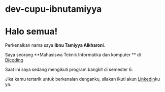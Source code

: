 # dev-cupu-ibnutamiyya
# Halo semua! 

Perkenalkan nama saya **Ibnu Tamiyya Alkharoni**.<br>

Saya seorang **Mahasiswa Teknik Informatika dan komputer ** di [Dicoding](https://unm.ac.id/).<br>

Saat ini saya sedang mengikuti program bangkit di semester 6.<br>

Jika kamu tertarik untuk berkenalan denganku, silakan ikuti akun [Linkedin](https://www.linkedin.com/in/ibnu-tamiyya-al-kharoni-96b6a52a0/)ku ya.
